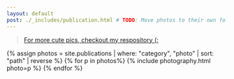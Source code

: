 ```yaml
---
layout: default
post: ./_includes/publication.html # TODO: Move photos to their own folder and streamline process to avoid md for each photo
---
```


> [For more cute pics, checkout my respository (:](https://github.com/janpaulpl/photographs)

{% assign photos = site.publications | where: "category", "photo" | sort: "path" | reverse %}
{% for p in photos%}
{% include photography.html photo=p %}
{% endfor %}
